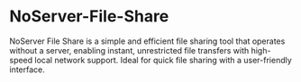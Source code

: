 # NoServer-File-Share
NoServer File Share is a simple and efficient file sharing tool that operates without a server, enabling instant, unrestricted file transfers with high-speed local network support. Ideal for quick file sharing with a user-friendly interface.
